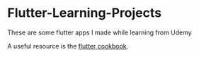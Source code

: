 # Flutter-Learning-Projects
These are some flutter apps I made while learning from Udemy

A useful resource is the [flutter cookbook](https://flutter.dev/docs/cookbook).

